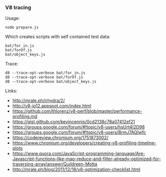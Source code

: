 ### V8 tracing

Usage:
```
node prepare.js
```

Which creates scripts with self contained test data:
```
bat/for_in.js
bat/forOf.js
bat/object_keys.js
```

Trace:
```
d8 --trace-opt-verbose bat/for_in.js
d8 --trace-opt-verbose bat/forOf.js
d8 --trace-opt-verbose bat/object_keys.js
```

Links:

 - http://mrale.ph/irhydra/2/
 - http://v8-io12.appspot.com/index.html
 - https://github.com/thlorenz/v8-perf/blob/master/performance-profiling.md
 - https://gist.github.com/kevincennis/0cd2138c78a07412ef21
 - https://groups.google.com/forum/#!topic/v8-users/hsUrt4I2D98
 - https://groups.google.com/forum/#!topic/v8-users/BrmJ7AQIwfc
 - https://codereview.chromium.org/1751873002/
 - https://www.chromium.org/developers/creating-v8-profiling-timeline-plots
 - https://www.quora.com/JavaScript-programming-language/Are-Javascript-functions-like-map-reduce-and-filter-already-optimized-for-traversing-array/answer/Quildreen-Motta
 - http://mrale.ph/blog/2011/12/18/v8-optimization-checklist.html
